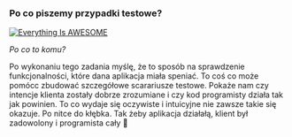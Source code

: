 ### Po co piszemy przypadki testowe?

[![Everything Is AWESOME](https://ci6.googleusercontent.com/proxy/kLxHpSKlQPlOq6LNsH0DIA7ecZKWzZhuoUW4LY8l9EfnSYY0nhq2XfOXXk7EpAUVPc9vDzS1oENdhvnuggzffA0ZiQ=s0-d-e1-ft#https://i.ytimg.com/vi/OO3FANjwKHY/hqdefault.jpg)](https://youtu.be/OO3FANjwKHY "Everything Is AWESOME")

*Po co to komu?* 

Po wykonaniu tego zadania myślę, że to sposób na sprawdzenie funkcjonalności, które dana aplikacja miała speniać.
To coś co może pomócc zbudować szczegółowe scarariusze testowe. Pokaże nam czy intencje klienta zostały dobrze zrozumiane i czy kod programisty działa tak jak powinien. To co wydaje się oczywiste i intuicyjne nie zawsze takie się okazuje.
Po nitce do kłębka. Tak żeby aplikacja działałą, klient był zadowolony i programista cały 🙈
